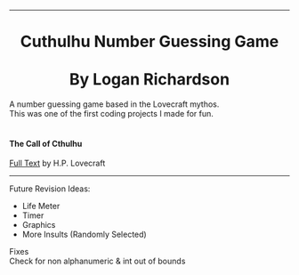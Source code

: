 ***

<h1 align="center"> Cuthulhu Number Guessing Game <br>
<br>
By Logan Richardson </h1>

A number guessing game based in the Lovecraft mythos.<br>
This was one of the first coding projects I made for fun.
<br>
<br>

#### The Call of Cthulhu
<a href="https://www.hplovecraft.com/writings/texts/fiction/cc.aspx" target="_blank" rel="noopener">Full Text</a> by H.P. Lovecraft

***
Future Revision Ideas:<br> 
- Life Meter
- Timer
- Graphics
- More Insults (Randomly Selected) 


Fixes<br>
Check for non alphanumeric & int out of bounds
